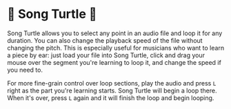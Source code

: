 🐢 Song Turtle 🐢
=================

Song Turtle allows you to select any point in an audio file and loop it for any duration. You can also change
the playback speed of the file without changing the pitch. This is especially useful for musicians who want to
learn a piece by ear: just load your file into Song Turtle, click and drag your mouse over the segment you're learning to loop it,
and change the speed if you need to.

For more fine-grain control over loop sections, play the audio and press `L` right as the part you're learning starts. Song Turtle
will begin a loop there. When it's over, press `L` again and it will finish the loop and begin looping.
